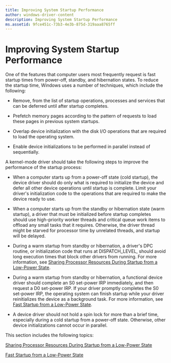 ```yaml
---
title: Improving System Startup Performance
author: windows-driver-content
description: Improving System Startup Performance
ms.assetid: 9fce451c-73b3-4e3b-875d-319aaa8765ff
---
```


# Improving System Startup Performance


One of the features that computer users most frequently request is fast startup times from power-off, standby, and hibernation states. To reduce the startup time, Windows uses a number of techniques, which include the following:

-   Remove, from the list of startup operations, processes and services that can be deferred until after startup completes.

-   Prefetch memory pages according to the pattern of requests to load these pages in previous system startups.

-   Overlap device initialization with the disk I/O operations that are required to load the operating system.

-   Enable device initializations to be performed in parallel instead of sequentially.

A kernel-mode driver should take the following steps to improve the performance of the startup process:

-   When a computer starts up from a power-off state (cold startup), the device driver should do only what is required to initialize the device and defer all other device operations until startup is complete. Limit your driver's initialization code to the operations that are required to make the device ready to use.

-   When a computer starts up from the standby or hibernation state (warm startup), a driver that must be initialized before startup completes should use high-priority worker threads and critical queue work items to offload any small tasks that it requires. Otherwise, the driver thread might be starved for processor time by unrelated threads, and startup will be delayed.

-   During a warm startup from standby or hibernation, a driver's DPC routine, or initialization code that runs at DISPATCH\_LEVEL, should avoid long execution times that block other drivers from running. For more information, see [Sharing Processor Resources During Startup from a Low-Power State](sharing-processor-resources-during-startup-from-a-low-power-state.md).

-   During a warm startup from standby or hibernation, a functional device driver should complete an S0 set-power IRP immediately, and then request a D0 set-power IRP. If your driver promptly completes the S0 set-power IRP, the operating system can finish startup while your driver reinitializes the device as a background task. For more information, see [Fast Startup from a Low-Power State](fast-startup-from-a-low-power-state.md).

-   A device driver should not hold a spin lock for more than a brief time, especially during a cold startup from a power-off state. Otherwise, other device initializations cannot occur in parallel.

This section includes the following topics:

[Sharing Processor Resources During Startup from a Low-Power State](sharing-processor-resources-during-startup-from-a-low-power-state.md)

[Fast Startup from a Low-Power State](fast-startup-from-a-low-power-state.md)

 

 




